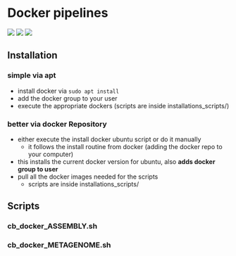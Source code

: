 # Docker pipelines

![](https://img.shields.io/badge/made%20with-shell-green.svg)
![](https://img.shields.io/badge/uses-docker-blue.svg)
![](https://img.shields.io/badge/licence-GPL--3.0-lightgrey.svg)

## Installation
### simple via apt

* install docker via `sudo apt install`
* add the docker group to your user
* execute the appropriate dockers (scripts are inside installations_scripts/)

### better via docker Repository

* either execute the install docker ubuntu script or do it manually
  * it follows the install routine from docker (adding the docker repo to your computer)
* this installs the current docker version for ubuntu, also **adds docker group to user**
* pull all the docker images needed for the scripts
   * scripts are inside installations_scripts/


## Scripts
### cb_docker_ASSEMBLY.sh

### cb_docker_METAGENOME.sh

